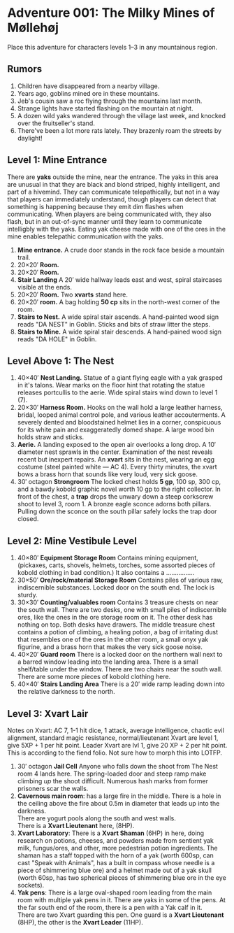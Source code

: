 Adventure 001: The Milky Mines of Møllehøj
============================================================

Place this adventure for characters levels 1–3 in any mountainous region.


Rumors
------------------------------------------------------------

1. Children have disappeared from a nearby village.
2. Years ago, goblins mined ore in these mountains.
3. Jeb's cousin saw a roc flying through the mountains last month.
4. Strange lights have started flashing on the mountain at night.
5. A dozen wild yaks wandered through the village last week, and knocked over the fruitseller's stand.
6. There've been a lot more rats lately. They brazenly roam the streets by daylight!


Level 1: Mine Entrance
------------------------------------------------------------

There are **yaks** outside the mine, near the entrance.  The yaks in this area are unusual in that they are black and blond striped, highly intelligent, and part of a hivemind.  They can communicate telepathically, but not in a way that players can immediately understand, though players can detect that something is happening because they emit dim flashes when communicating.  When players are being communicated with, they also flash, but in an out-of-sync manner until they learn to communicate intelligbly with the yaks.  Eating yak cheese made with one of the ores in the mine enables telepathic communication with the yaks.

1. **Mine entrance.** A crude door stands in the rock face beside a mountain trail.
2. 20×20′ **Room.**
3. 20×20′ **Room.**
4. **Stair Landing** A 20′ wide hallway leads east and west, spiral staircases visible at the ends.
5. 20×20′ **Room.** Two **xvarts** stand here.
6. 20×20′ **room.** A bag holding **50 cp** sits in the north-west corner of the room.
7. **Stairs to Nest.** A wide spiral stair ascends. A hand-painted wood sign reads "DA NEST" in Goblin. Sticks and bits of straw litter the steps.
8. **Stairs to Mine.** A wide spiral stair descends. A hand-pained wood sign reads "DA HOLE" in Goblin.


Level Above 1: The Nest
------------------------------------------------------------

1. 40×40′ **Nest Landing.** Statue of a giant flying eagle with a yak grasped in it's talons. Wear marks on the floor hint that rotating the statue releases portcullis to the aerie. Wide spiral stairs wind down to level 1 (7).
2. 20×30′ **Harness Room.** Hooks on the wall hold a large leather harness, bridal, looped animal control pole, and various leather accouterments. A severely dented and bloodstained helmet lies in a corner, conspicuous for its white pain and exaggeratedly domed shape. A large wood bin holds straw and sticks.
3. **Aerie.** A landing exposed to the open air overlooks a long drop. A 10′ diameter nest sprawls in the center. Examination of the nest reveals recent but inexpert repairs. An **xvart** sits in the nest, wearing an egg costume (steel painted white — AC 4). Every thirty minutes, the xvart bows a brass horn that sounds like very loud, very sick goose.
4. 30′ octagon **Strongroom** The locked chest holds **5 gp**, 100 sp, 300 cp, and a bawdy kobold graphic novel worth 10 gp to the right collector. In front of the chest, a **trap** drops the unwary down a steep corkscrew shoot to level 3, room 1. A bronze eagle sconce adorns both pillars. Pulling down the sconce on the south pillar safely locks the trap door closed.


Level 2: Mine Vestibule Level
-------------------------------------------------------------

1. 40×80′ **Equipment Storage Room** Contains mining equipment, (pickaxes, carts, shovels, helmets, torches, some assorted pieces of kobold clothing in bad condition.)  It also contains a ................
2. 30×50′ **Ore/rock/material Storage Room** Contains piles of various raw, indiscernible substances.  Locked door on the south end.  The lock is sturdy.
3. 30×30′ **Counting/valuables room** Contains 3 treasure chests on near the south wall.  There are two desks, one with small piles of indiscernible ores, like the ones in the ore storage room on it.  The other desk has nothing on top.  Both desks have drawers.
The middle treasure chest contains a potion of climbing, a healing potion, a bag of irritating dust that resembles one of the ores in the other room, a small onyx yak figurine, and a brass horn that makes the very sick goose noise. 
4. 40×20′ **Guard room** There is a locked door on the northern wall next to a barred window leading into the landing area.  There is a small shelf/table under the window.  There are two chairs near the south wall.  There are some more pieces of kobold clothing here.
5. 40×40′ **Stairs Landing Area** There is a 20′ wide ramp leading down into the relative darkness to the north.


Level 3: Xvart Lair
-------------------------------------------------------------

Notes on Xvart: AC 7, 1-1 hit dice, 1 attack, average intelligence, chaotic evil alignment, standard magic resistance, normal/lieutenant Xvart are level 1, give 5XP + 1 per hit point. Leader Xvart are lvl 1, give 20 XP + 2 per hit point. This is according to the fiend folio. Not sure how to morph this into LOTFP.

1. 30′ octagon **Jail Cell** Anyone who falls down the shoot from The Nest room 4 lands here. 
The spring-loaded door and steep ramp make climbing _up_ the shoot difficult. 
Numerous hash marks from former prisoners scar the walls.
2. **Cavernous main room**: has a large fire in the middle.  There is a hole in the ceiling above the fire about 0.5m in diameter that leads up into the darkness.  
There are yogurt pools along the south and west walls.  
There is a **Xvart Lieutenant** here, (8HP).
3. **Xvart Laboratory**:  There is a **Xvart Shaman** (6HP) in here, doing research on potions, cheeses, and powders made from sentient yak milk, fungus/ores, and other, more pedestrian potion ingredients.
The shaman has a staff topped with the horn of a yak (worth 600sp, can cast "Speak with Animals", has a built in compass whose needle is a piece of shimmering blue ore) and a helmet made out of a yak skull (worth 60sp, has two spherical pieces of shimmering blue ore in the eye sockets).
4. **Yak pens**:  There is a large oval-shaped room leading from the main room with multiple yak pens in it.  There are yaks in some of the pens.  At the far south end of the room, there is a pen with a Yak calf in it.  
There are two Xvart guarding this pen. One guard is a **Xvart Lieutenant** (8HP), the other is the **Xvart Leader** (11HP).

